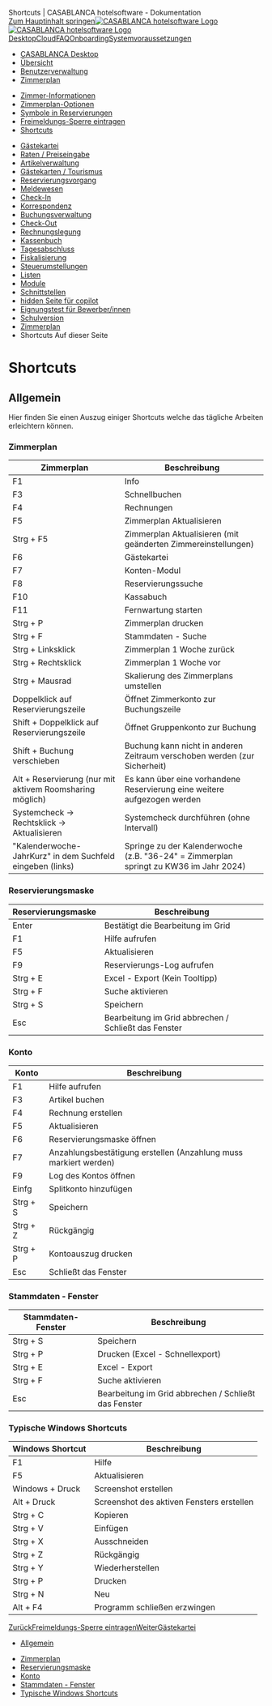 Shortcuts | CASABLANCA hotelsoftware - Dokumentation  
[Zum Hauptinhalt springen](https://docs.casablanca.at/desktop/room_plan/shortcuts/#__docusaurus_skipToContent_fallback)[![CASABLANCA hotelsoftware Logo](https://docs.casablanca.at/img/logo.png) ![CASABLANCA hotelsoftware Logo](https://docs.casablanca.at/img/Casablanca_LOGO_2022_neg.png)](https://docs.casablanca.at/) [Desktop](https://docs.casablanca.at/desktop/desktop/)[Cloud](https://docs.casablanca.at/cloud/cloud_systems/)[FAQ](https://docs.casablanca.at/faq)[Onboarding](https://docs.casablanca.at/onboarding/fiscalization)[Systemvoraussetzungen](https://docs.casablanca.at/system_requirements)  
* [CASABLANCA Desktop](https://docs.casablanca.at/desktop/desktop/)
* [Übersicht](https://docs.casablanca.at/desktop/interface/)
* [Benutzerverwaltung](https://docs.casablanca.at/desktop/user_management/)
* [Zimmerplan](https://docs.casablanca.at/desktop/room_plan/)
+ [Zimmer-Informationen](https://docs.casablanca.at/desktop/room_plan/room_info)
+ [Zimmerplan-Optionen](https://docs.casablanca.at/desktop/room_plan/room_plan_functionalities)
+ [Symbole in Reservierungen](https://docs.casablanca.at/desktop/room_plan/room_plan_symbols)
+ [Freimeldungs-Sperre eintragen](https://docs.casablanca.at/desktop/room_plan/block_vacancies)
+ [Shortcuts](https://docs.casablanca.at/desktop/room_plan/shortcuts)
* [Gästekartei](https://docs.casablanca.at/desktop/guest_profile/)
* [Raten / Preiseingabe](https://docs.casablanca.at/desktop/raten/)
* [Artikelverwaltung](https://docs.casablanca.at/desktop/articles/)
* [Gästekarten / Tourismus](https://docs.casablanca.at/desktop/guest_cards/)
* [Reservierungsvorgang](https://docs.casablanca.at/desktop/reservation_process/)
* [Meldewesen](https://docs.casablanca.at/desktop/registration/)
* [Check-In](https://docs.casablanca.at/desktop/check_in/)
* [Korrespondenz](https://docs.casablanca.at/desktop/correspondence/)
* [Buchungsverwaltung](https://docs.casablanca.at/desktop/account/)
* [Check-Out](https://docs.casablanca.at/desktop/check-out/)
* [Rechnungslegung](https://docs.casablanca.at/desktop/accounting/)
* [Kassenbuch](https://docs.casablanca.at/desktop/cashbook/)
* [Tagesabschluss](https://docs.casablanca.at/desktop/daily_closing/)
* [Fiskalisierung](https://docs.casablanca.at/desktop/fiscalization/)
* [Steuerumstellungen](https://docs.casablanca.at/desktop/tax_changes/)
* [Listen](https://docs.casablanca.at/desktop/lists/)
* [Module](https://docs.casablanca.at/desktop/module/)
* [Schnittstellen](https://docs.casablanca.at/desktop/interfaces/)
* [hidden Seite für copilot](https://docs.casablanca.at/desktop/hidden_copilot)
* [Eignungstest für Bewerber/innen](https://docs.casablanca.at/desktop/qualification)
* [Schulversion](https://docs.casablanca.at/desktop/schoolversion)  
* [Zimmerplan](https://docs.casablanca.at/desktop/room_plan/)
* Shortcuts
Auf dieser Seite

# Shortcuts  
## Allgemein[](https://docs.casablanca.at/desktop/room_plan/shortcuts/#allgemein "Direkter Link zu Allgemein")  
Hier finden Sie einen Auszug einiger Shortcuts welche das tägliche Arbeiten erleichtern können.

### Zimmerplan[](https://docs.casablanca.at/desktop/room_plan/shortcuts/#zimmerplan "Direkter Link zu Zimmerplan")  
| Zimmerplan | Beschreibung |
| --- | --- |
| F1 | Info |
| F3 | Schnellbuchen |
| F4 | Rechnungen |
| F5 | Zimmerplan Aktualisieren |
| Strg + F5 | Zimmerplan Aktualisieren (mit geänderten Zimmereinstellungen) |
| F6 | Gästekartei |
| F7 | Konten-Modul |
| F8 | Reservierungssuche |
| F10 | Kassabuch |
| F11 | Fernwartung starten |
| Strg + P | Zimmerplan drucken |
| Strg + F | Stammdaten - Suche |
| Strg + Linksklick | Zimmerplan 1 Woche zurück |
| Strg + Rechtsklick | Zimmerplan 1 Woche vor |
| Strg + Mausrad | Skalierung des Zimmerplans umstellen |
| Doppelklick auf Reservierungszeile | Öffnet Zimmerkonto zur Buchungszeile |
| Shift + Doppelklick auf Reservierungszeile | Öffnet Gruppenkonto zur Buchung |
| Shift + Buchung verschieben | Buchung kann nicht in anderen Zeitraum verschoben werden (zur Sicherheit) |
| Alt + Reservierung (nur mit aktivem Roomsharing möglich) | Es kann über eine vorhandene Reservierung eine weitere aufgezogen werden |
| Systemcheck -> Rechtsklick -> Aktualisieren | Systemcheck durchführen (ohne Intervall) |
| "Kalenderwoche-JahrKurz" in dem Suchfeld eingeben (links) | Springe zu der Kalenderwoche (z.B. "36-24" = Zimmerplan springt zu KW36 im Jahr 2024) |

### Reservierungsmaske[](https://docs.casablanca.at/desktop/room_plan/shortcuts/#reservierungsmaske "Direkter Link zu Reservierungsmaske")  
| Reservierungsmaske | Beschreibung |
| --- | --- |
| Enter | Bestätigt die Bearbeitung im Grid |
| F1 | Hilfe aufrufen |
| F5 | Aktualisieren |
| F9 | Reservierungs-Log aufrufen |
| Strg + E | Excel - Export (Kein Tooltipp) |
| Strg + F | Suche aktivieren |
| Strg + S | Speichern |
| Esc | Bearbeitung im Grid abbrechen / Schließt das Fenster |

### Konto[](https://docs.casablanca.at/desktop/room_plan/shortcuts/#konto "Direkter Link zu Konto")  
| Konto | Beschreibung |
| --- | --- |
| F1 | Hilfe aufrufen |
| F3 | Artikel buchen |
| F4 | Rechnung erstellen |
| F5 | Aktualisieren |
| F6 | Reservierungsmaske öffnen |
| F7 | Anzahlungsbestätigung erstellen (Anzahlung muss markiert werden) |
| F9 | Log des Kontos öffnen |
| Einfg | Splitkonto hinzufügen |
| Strg + S | Speichern |
| Strg + Z | Rückgängig |
| Strg + P | Kontoauszug drucken |
| Esc | Schließt das Fenster |

### Stammdaten - Fenster[](https://docs.casablanca.at/desktop/room_plan/shortcuts/#stammdaten---fenster "Direkter Link zu Stammdaten - Fenster")  
| Stammdaten-Fenster | Beschreibung |
| --- | --- |
| Strg + S | Speichern |
| Strg + P | Drucken (Excel - Schnellexport) |
| Strg + E | Excel - Export |
| Strg + F | Suche aktivieren |
| Esc | Bearbeitung im Grid abbrechen / Schließt das Fenster |

### Typische Windows Shortcuts[](https://docs.casablanca.at/desktop/room_plan/shortcuts/#typische-windows-shortcuts "Direkter Link zu Typische Windows Shortcuts")  
| Windows Shortcut | Beschreibung |
| --- | --- |
| F1 | Hilfe |
| F5 | Aktualisieren |
| Windows + Druck | Screenshot erstellen |
| Alt + Druck | Screenshot des aktiven Fensters erstellen |
| Strg + C | Kopieren |
| Strg + V | Einfügen |
| Strg + X | Ausschneiden |
| Strg + Z | Rückgängig |
| Strg + Y | Wiederherstellen |
| Strg + P | Drucken |
| Strg + N | Neu |
| Alt + F4 | Programm schließen erzwingen |  
[ZurückFreimeldungs-Sperre eintragen](https://docs.casablanca.at/desktop/room_plan/block_vacancies)[WeiterGästekartei](https://docs.casablanca.at/desktop/guest_profile/)  
* [Allgemein](https://docs.casablanca.at/desktop/room_plan/shortcuts/#allgemein)
+ [Zimmerplan](https://docs.casablanca.at/desktop/room_plan/shortcuts/#zimmerplan)
+ [Reservierungsmaske](https://docs.casablanca.at/desktop/room_plan/shortcuts/#reservierungsmaske)
+ [Konto](https://docs.casablanca.at/desktop/room_plan/shortcuts/#konto)
+ [Stammdaten - Fenster](https://docs.casablanca.at/desktop/room_plan/shortcuts/#stammdaten---fenster)
+ [Typische Windows Shortcuts](https://docs.casablanca.at/desktop/room_plan/shortcuts/#typische-windows-shortcuts)
